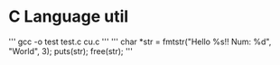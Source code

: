 # C Language util

'''
gcc -o test test.c cu.c
'''
'''
char *str = fmtstr("Hello %s!! Num: %d", "World", 3);
puts(str);
free(str);
'''


